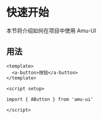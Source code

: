 # 快速开始

本节将介绍如何在项目中使用 Amu-UI

## 用法

```
<template>
  <a-button>按钮</a-button>
</template>

<script setup>

import { AButton } from 'amu-ui'

</script>
```